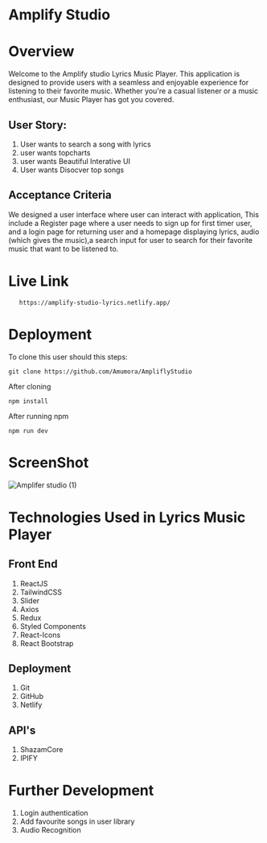 # Amplify Studio
# Overview
Welcome to the Amplify studio Lyrics Music Player. This application is designed to provide users with a seamless and enjoyable experience for listening to their favorite music. Whether you're a casual listener or a music enthusiast, our Music Player has got you covered.
## User Story:
 1. User wants to search a song with lyrics
 2. user wants topcharts
 3. user wants Beautiful Interative UI
 4. User wants Disocver top songs
 ## Acceptance Criteria
 We designed a user interface where user can interact with application, This include a Register page where a user needs to sign up for first timer user, and a login page for returning user and a homepage displaying lyrics, audio (which gives the music),a search input for user to search for their favorite music that want to be listened to.
# Live Link
```
   https://amplify-studio-lyrics.netlify.app/
```
# Deployment
To clone this user should this steps:
```
git clone https://github.com/Amumora/AmpliflyStudio
```
After cloning
 ```
npm install
```
After running npm
```
npm run dev
```


# ScreenShot
![Amplifer studio (1)](https://github.com/Amumora/AmpliflyStudio/assets/144748204/371a7a1c-64f6-41c8-95d5-79626fe58caf)

# Technologies Used in Lyrics Music Player
 ## Front End
 1. ReactJS
 2. TailwindCSS
 3. Slider
 4. Axios
 5. Redux
 6. Styled Components
 7. React-Icons
 8. React Bootstrap
## Deployment
 1.  Git
 2.  GitHub
 3.  Netlify
## API's
1. ShazamCore
2. IPIFY
# Further Development
1. Login authentication
2. Add favourite songs in user library
3. Audio Recognition



